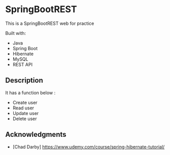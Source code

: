 # SpringBootREST

This is a SpringBootREST web for practice 

Built with:
  
- Java  
- Spring Boot
- Hibernate
- MySQL    
- REST API

## Description

It has a function below : 

- Create user
- Read user
- Update user
- Delete user 

## Acknowledgments

* [Chad Darby] https://www.udemy.com/course/spring-hibernate-tutorial/ 
